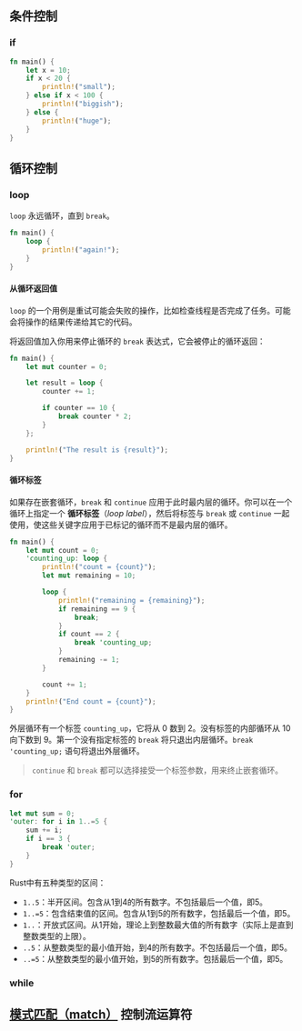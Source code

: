 ## 条件控制
### if
```rust
fn main() {
    let x = 10;
    if x < 20 {
        println!("small");
    } else if x < 100 {
        println!("biggish");
    } else {
        println!("huge");
    }
}
```
## 循环控制
### loop
`loop` 永远循环，直到 ` break `。
```rust
fn main() {
    loop {
        println!("again!");
    }
}
```
#### 从循环返回值

`loop` 的一个用例是重试可能会失败的操作，比如检查线程是否完成了任务。可能会将操作的结果传递给其它的代码。

将返回值加入你用来停止循环的 `break` 表达式，它会被停止的循环返回：
```rust
fn main() {
    let mut counter = 0;

    let result = loop {
        counter += 1;

        if counter == 10 {
            break counter * 2;
        }
    };

    println!("The result is {result}");
}
```
#### 循环标签 
如果存在嵌套循环，`break` 和 `continue` 应用于此时最内层的循环。你可以在一个循环上指定一个 **循环标签**（_loop label_），然后将标签与 `break` 或 `continue` 一起使用，使这些关键字应用于已标记的循环而不是最内层的循环。
```rust
fn main() {
    let mut count = 0;
    'counting_up: loop {
        println!("count = {count}");
        let mut remaining = 10;

        loop {
            println!("remaining = {remaining}");
            if remaining == 9 {
                break;
            }
            if count == 2 {
                break 'counting_up;
            }
            remaining -= 1;
        }

        count += 1;
    }
    println!("End count = {count}");
}
```
外层循环有一个标签 `counting_up`，它将从 0 数到 2。没有标签的内部循环从 10 向下数到 9。第一个没有指定标签的 `break` 将只退出内层循环。`break 'counting_up;` 语句将退出外层循环。

> `continue` 和 `break` 都可以选择接受一个标签参数，用来终止嵌套循环。
### for
```rust
let mut sum = 0;
'outer: for i in 1..=5 {
    sum += i;
    if i == 3 {
        break 'outer;
    }
}
```
Rust中有五种类型的区间：

- `1..5`：半开区间。包含从1到4的所有数字。不包括最后一个值，即5。
- `1..=5`：包含结束值的区间。包含从1到5的所有数字，包括最后一个值，即5。
- `1..`：开放式区间。从1开始，理论上到整数最大值的所有数字（实际上是直到整数类型的上限）。
- `..5`：从整数类型的最小值开始，到4的所有数字。不包括最后一个值，即5。
- `..=5`：从整数类型的最小值开始，到5的所有数字。包括最后一个值，即5。
### while


## [模式匹配（match）](模式匹配（match）.md) 控制流运算符

